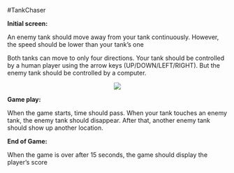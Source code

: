 #TankChaser

<b>Initial screen:</b>
<p>An enemy tank should move away from your tank continuously. However, the speed should be lower than your tank’s one</p>
<p>Both tanks can move to only four directions. Your tank should be controlled by a human player using the arrow keys (UP/DOWN/LEFT/RIGHT). But the enemy tank should be controlled by a computer.</p>
<p align="center">
<img src="https://github.com/eduardotrejo/GameDevelopment/blob/master/TankChaser/tank_chaser.png"/>
</p>

<b>Game play:</b>
<p>When the game starts, time should pass. When your tank touches an enemy tank, the enemy tank should disappear. After that, another enemy tank should show up another location.</p>

<b>End of Game:</b>
<p>When the game is over after 15 seconds, the game should display the player’s score</p>
